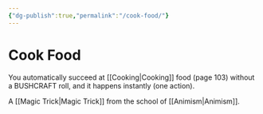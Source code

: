```yaml
---
{"dg-publish":true,"permalink":"/cook-food/"}
---
```


# Cook Food
You automatically succeed at [[Cooking\|Cooking]] food
(page 103) without a BUSHCRAFT roll, and it happens
instantly (one action).

A [[Magic Trick\|Magic Trick]] from the school of [[Animism\|Animism]].